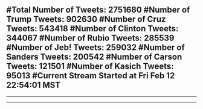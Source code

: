 #Total Number of Tweets: 2751680 
#Number of Trump Tweets: 902630
#Number of Cruz Tweets: 543418
#Number of Clinton Tweets: 344067
#Number of Rubio Tweets: 285539
#Number of Jeb! Tweets: 259032
#Number of Sanders Tweets: 200542
#Number of Carson Tweets: 121501
#Number of Kasich Tweets: 95013
#Current Stream Started at Fri Feb 12 22:54:01 MST
---
---
---
